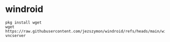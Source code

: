 # windroid

```
pkg install wget
wget https://raw.githubusercontent.com/jezszymon/windroid/refs/heads/main/windroid.sh
vncserver
```
